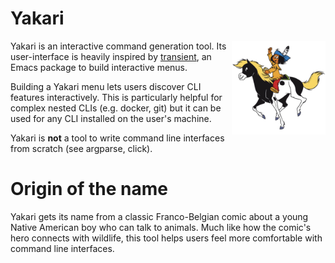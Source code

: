 # Yakari

<img src="./static/yakari.png" width="150" align="right" style="transform: scaleX(-1);" />

Yakari is an interactive command generation tool. Its user-interface is heavily
inspired by [transient](https://magit.vc/manual/transient/), an Emacs package to
build interactive menus.

Building a Yakari menu lets users discover CLI features interactively. This is
particularly helpful for complex nested CLIs (e.g. docker, git) but it can be
used for any CLI installed on the user's machine.

Yakari is **not** a tool to write command line interfaces from scratch (see
argparse, click).

# Origin of the name

Yakari gets its name from a classic Franco-Belgian comic about a young Native
American boy who can talk to animals. Much like how the comic's hero connects 
with wildlife, this tool helps users feel more comfortable with command line
interfaces.
